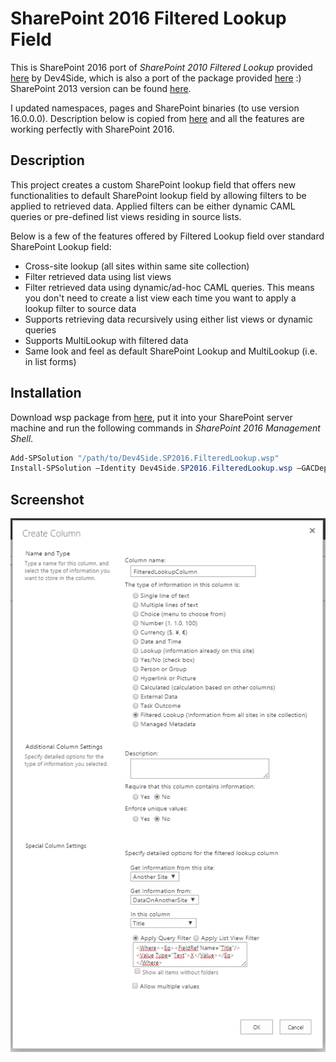 # SharePoint 2016 Filtered Lookup Field

This is SharePoint 2016 port of *SharePoint 2010 Filtered Lookup* provided [here](http://sp2010filteredlookup.codeplex.com/) by Dev4Side, which is also a port of the package provided [here](http://filteredlookup.codeplex.com/) :) SharePoint 2013 version can be found [here](https://github.com/hasangok/sharepoint-2013-filtered-lookup-field).

I updated namespaces, pages and SharePoint binaries (to use version 16.0.0.0). Description below is copied from [here](http://filteredlookup.codeplex.com/) and all the features are working perfectly with SharePoint 2016.

## Description
This project creates a custom SharePoint lookup field that offers new functionalities to default SharePoint lookup field by allowing filters to be applied to retrieved data. Applied filters can be either dynamic CAML queries or pre-defined list views residing in source lists.

Below is a few of the features offered by Filtered Lookup field over standard SharePoint Lookup field:  
* Cross-site lookup (all sites within same site collection)
* Filter retrieved data using list views
* Filter retrieved data using dynamic/ad-hoc CAML queries. This means you don't need to create a list view each time you want to apply a lookup filter to source data
* Supports retrieving data recursively using either list views or dynamic queries
* Supports MultiLookup with filtered data
* Same look and feel as default SharePoint Lookup and MultiLookup (i.e. in list forms)

## Installation
Download wsp package from [here](https://github.com/hasangok/sharepoint-2016-filtered-lookup-field/releases), put it into your SharePoint server machine and run the following commands in *SharePoint 2016 Management Shell*.
```powershell
Add-SPSolution "/path/to/Dev4Side.SP2016.FilteredLookup.wsp"
Install-SPSolution –Identity Dev4Side.SP2016.FilteredLookup.wsp –GACDeployment
```

## Screenshot
![filtered_lookup_sp2016.png](https://raw.githubusercontent.com/hasangok/sharepoint-2016-filtered-lookup-field/master/filtered_lookup_sp2016.png)
